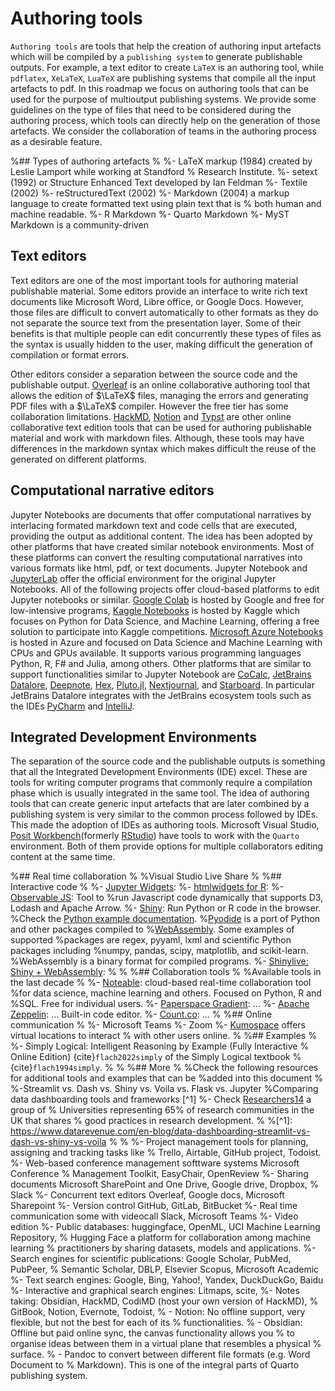 # Authoring tools

`Authoring tools` are tools that help the creation of authoring input artefacts
which will be compiled by a `publishing system` to generate publishable
outputs. For example, a text editor to create `LaTeX` is an authoring tool,
while `pdflatex`, `XeLaTeX`, `LuaTeX` are publishing systems that compile all
the input artefacts to pdf. In this roadmap we focus on authoring tools that
can be used for the purpose of multioutput publishing systems. We provide some
guidelines on the type of files that need to be considered during the authoring
process, which tools can directly help on the generation of those artefacts. We
consider the collaboration of teams in the authoring process as a desirable
feature.

%## Types of authoring artefacts
%
%- LaTeX markup (1984) created by Leslie Lamport while working at Standford
%  Research Institute.
%- setext (1992) or Structure Enhanced Text developed by Ian Feldman
%- Textile (2002)
%- reStructuredText (2002)
%- Markdown (2004) a markup language to create formatted text using plain text that is
%  both human and machine readable.
%- R Markdown
%- Quarto Markdown
%- MyST Markdown is a community-driven

## Text editors

Text editors are one of the most important tools for authoring material
publishable material. Some editors provide an interface to write rich text
documents like Microsoft Word, Libre office, or Google Docs. However, those
files are difficult to convert automatically to other formats as they do not
separate the source text from the presentation layer. Some of their benefits
is that multiple people can edit concurrently these types of files as the
syntax is usually hidden to the user, making difficult the generation of
compilation or format errors.

Other editors consider a separation between the source code and the publishable
output. [Overleaf](https://www.overleaf.com/) is an online collaborative
authoring tool that allows the edition of $\LaTeX$ files, managing the errors
and generating PDF files with a $\LaTeX$ compiler. However the free tier has
some collaboration limitations. [HackMD](https://hackmd.io/),
[Notion](https://www.notion.so/) and [Typst](https://typst.app/) are other
online collaborative text edition tools that can be used for authoring
publishable material and work with markdown files. Although, these tools may
have differences in the markdown syntax which makes difficult the reuse of the
generated on different platforms.

## Computational narrative editors

Jupyter Notebooks are documents that offer computational narratives by
interlacing formated markdown text and code cells that are executed, providing
the output as additional content. The idea has been adopted by other platforms
that have created similar notebook environments. Most of these platforms can
convert the resulting computational narratives into various formats like html,
pdf, or text documents. Jupyter Notebook and
[JupyterLab](https://jupyterlab.readthedocs.io/en/latest/) offer the official
environment for the original Jupyter Notebooks. All of the following projects
offer cloud-based platforms to edit Jupyter notebooks or similar. [Google
Colab](https://colab.research.google.com/) is hosted by
Google and free for low-intensive programs, [Kaggle
Notebooks](https://www.kaggle.com/notebooks) is 
hosted by Kaggle which focuses on Python for Data Science, and Machine
Learning, offering a free solution to participate into Kaggle competitions.
[Microsoft Azure Notebooks](https://notebooks.azure.com/) is hosted in Azure
and focused on Data Science and Machine Learning with
CPUs and GPUs available. It supports various programming languages Python, R,
F\# and Julia, among others. Other platforms that are similar to support
functionalities similar to Jupyter Notebook are [CoCalc](https://cocalc.com/),
[JetBrains Datalore](https://datalore.jetbrains.com/),
[Deepnote](https://deepnote.com/), [Hex](https://hex.tech/),
[Pluto.jl](https://plutojl.org/), [Nextjournal](https://nextjournal.com/), and
[Starboard](https://starboard.gg/).  In particular JetBrains Datalore
integrates with the JetBrains ecosystem tools such as the IDEs
[PyCharm](https://www.jetbrains.com/pycharm/) and
[IntelliJ](https://www.jetbrains.com/idea/).

## Integrated Development Environments

The separation of the source code and the publishable outputs is something that
all the Integrated Development Environments (IDE) excel. These are tools for
writing computer programs that commonly require a compilation phase which is
usually integrated in the same tool. The idea of authoring tools that can
create generic input artefacts that are later combined by a publishing system
is very similar to the common process followed by IDEs. This made the adoption
of IDEs as authoring tools. Microsoft Visual Studio, [Posit
Workbench](https://posit.co/products/enterprise/workbench/)(formerly
[RStudio](https://posit.co/download/rstudio-desktop/))
have tools to work with the `Quarto` environment. Both of them provide options
for multiple collaborators editing content at the same time.

%## Real time collaboration
%
%Visual Studio Live Share
%
%## Interactive code
%
%- [Jupyter Widgets](https://jupyter.org/widgets): 
%- [htmlwidgets for R](http://www.htmlwidgets.org/):
%- [Observable JS](https://observablehq.com/@observablehq/observable-javascript): Tool to
%run Javascript code dynamically that supports D3, Lodash and Apache Arrow.
%- [Shiny](https://shiny.posit.co/): Run Python or R code in the browser.
%Check the [Python example documentation](https://shiny.posit.co/py/docs/overview.html).
%[Pyodide](https://pyodide.org/en/stable/) is a port of Python and other packages compiled to
%[WebAssembly](https://webassembly.org/). Some examples of supported
%packages are  regex, pyyaml, lxml and scientific Python packages including
%numpy, pandas, scipy, matplotlib, and scikit-learn.
%WebAssembly is a binary format for compiled programs.
%- [Shinylive: Shiny + WebAssembly](https://shiny.posit.co/py/docs/shinylive.html):
%
%
%## Collaboration tools
%
%Available tools in the last decade
%
%- [Noteable](https://noteable.io/): cloud-based real-time collaboration tool
%for data science, machine learning and others. Focused on Python, R and
%SQL. Free for individual users.
%- [Paperspace Gradient](https://gradient.paperspace.com/): ...
%- [Apache Zeppelin](https://zeppelin.apache.org/): ... Built-in code editor.
%- [Count.co](https://count.co/): ...
%
%## Online communication
%
%- Microsoft Teams
%- Zoom
%- [Kumospace](https://www.kumospace.com/) offers virtual locations to interact
%  with other users online.
%
%## Examples
%
%- Simply Logical: Intelligent Reasoning by Example (Fully Interactive
%  Online Edition) {cite}`flach2022simply` of the Simply Logical textbook
%  {cite}`flach1994simply`.
%
%
%## More
%
%Check the following resources for additional tools and examples that can be
%added into this document
%
%-Streamlit vs. Dash vs. Shiny vs. Voila vs. Flask vs. Jupyter
%Comparing data dashboarding tools and frameworks [^1]
%- Check [Researchers14](https://www.researchers14.ac.uk/) a group of
%  Universities representing 65% of research communities in the UK that shares
%  good practices in research development.
%
%[^1]: https://www.datarevenue.com/en-blog/data-dashboarding-streamlit-vs-dash-vs-shiny-vs-voila
%
%
%- Project management tools for planning, assigning and tracking tasks like
%  Trello, Airtable, GitHub project, Todoist.
%- Web-based conference management softtware systems Microsoft Conference
%  Management Toolkit, EasyChair, OpenReview
%- Sharing documents Microsoft SharePoint and One Drive, Google drive, Dropbox,
%  Slack
%- Concurrent text editors Overleaf, Google docs, Microsoft Sharepoint
%- Version control GitHub, GitLab, BitBucket
%- Real time communication some with videocall Slack, Microsoft Teams
%- Video edition
%- Public databases: huggingface, OpenML, UCI Machine Learning Repository,
%  Hugging Face a platform for collaboration among machine learning
%  practitioners by sharing datasets, models and applications.
%- Search engines for scientific publications: Google Scholar, PubMed, PubPeer,
%  Semantic Scholar, DBLP, Elsevier Scopus, Microsoft Academic
%- Text search engines: Google, Bing, Yahoo!, Yandex, DuckDuckGo, Baidu 
%- Interactive and graphical search engines: Litmaps, scite, 
%- Notes taking: Obsidian, HackMD, CodiMD (host your own version of HackMD),
%  GitBook, Notion, Evernote, Todoist, 
%  - Notion: No offline support, very flexible, but not the best for each of its
%    functionalities.
%  - Obsidian: Offline but paid online sync, the canvas functionality allows you
%    to organise ideas between them in a virtual plane that resembles a physical
%    surface.
%  - Pandoc to convert between different file formats (e.g. Word Document to
%    Markdown). This is one of the integral parts of Quarto publishing system.
